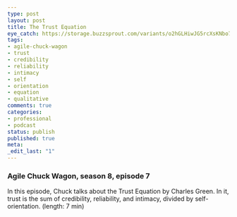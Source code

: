 ```yaml
---
type: post
layout: post
title: The Trust Equation
eye_catch: https://storage.buzzsprout.com/variants/o2hGLHiwJG5rcXsKNbo7zsE8/8d66eb17bb7d02ca4856ab443a78f2148cafbb129f58a3c81282007c6fe24ff2?.jpg
tags:
- agile-chuck-wagon
- trust
- credibility
- reliability
- intimacy
- self
- orientation
- equation
- qualitative
comments: true
categories:
- professional
- podcast
status: publish
published: true
meta:
_edit_last: "1"
---
```


### Agile Chuck Wagon, season 8, episode 7

In this episode, Chuck talks about the Trust Equation by Charles Green. In it, trust is the sum of credibility, reliability, and intimacy, divided by self-orientation. (length: 7 min)
